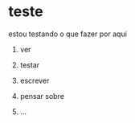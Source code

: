 teste
=====

estou testando o que fazer por aqui


1) ver

2) testar

3) escrever

4) pensar sobre

5) ...
